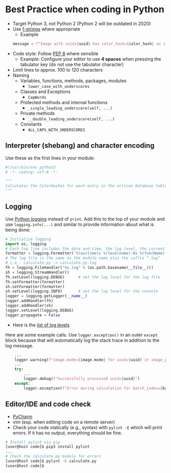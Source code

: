 # Best Practice when coding in Python

* Target Python 3, not Python 2 (Python 2 will be outdated in 2020)
* Use [f-strings](https://www.python.org/dev/peps/pep-0498/) where appropriate
  * Example 
  ```python
  message = f"Image with uuid={uuid} has color_hash={color_hash} as computed by calculator={str(calculatorInstance)}"
  ```
* Code style: Follow [PEP 8](https://www.python.org/dev/peps/pep-0008/) where sensible
  * Example: Configure your editor to use **4 spaces** when pressing the tabulator key (do not use the tabulator character)
* Limit lines to approx. 100 to 120 characters
* Naming
  * Variables, functions, methods, packages, modules
    * `lower_case_with_underscores`
  * Classes and Exceptions
    * `CapWords`
  * Protected methods and internal functions
    * `_single_leading_underscore(self, ...)`
  * Private methods
    * `__double_leading_underscore(self, ...)`
  * Constants
    * `ALL_CAPS_WITH_UNDERSCORES`


## Interpreter (shebang) and character encoding

Use these as the first lines in your module:
```python
#!/usr/bin/env python3
# -*- coding: utf-8 -*-

"""
Calculates the ColorHashes for each entry in the urlscan database table.
"""
```

## Logging

Use [Python logging](https://docs.python.org/3/library/logging.html) instead of `print`. Add this to the top of your module and use `logging.info(...)` and similar to provide information about what is being done:
```python
# Initialize logging
import os, logging
# Each log line includes the date and time, the log level, the current function and the message
formatter = logging.Formatter('%(asctime)s %(levelname)-8s %(funcName)-30s %(message)s')
# The log file is the same as the module name plus the suffix ".log"
# i.e.: calculate.py -> calculate.py.log
fh = logging.FileHandler("%s.log" % (os.path.basename(__file__)))
sh = logging.StreamHandler()
fh.setLevel(logging.DEBUG)      # set the log level for the log file
fh.setFormatter(formatter)
sh.setFormatter(formatter)
sh.setLevel(logging.INFO)       # set the log level for the console
logger = logging.getLogger(__name__)
logger.addHandler(fh)
logger.addHandler(sh)
logger.setLevel(logging.DEBUG)
logger.propagate = False
```

* Here is the [list of log levels](https://docs.python.org/3/howto/logging.html#logging-levels)

Here are some example calls. Use `logger.exception()` in an outer `except` block because that will automatically log the stack trace in addition to the log message.
```python
    ...
    logger.warning(f"image.mode={image.mode} for uuid={uuid} in image_path={image_path} is not in (RGB, RGBA)")
    ...
    try:
        ...
        logger.debug(f"Successfully processed uuid={uuid}")
    except:
        logger.exception(f"Error during calculation for batch_index={batch_index} uuid={uuid}")
```

## Editor/IDE and code check

* [PyCharm](https://www.jetbrains.com/pycharm/)
* vim (esp. when editing code on a remote server)
* Check your code statically (e.g., syntax) with `pylint -E` which will print errors. If it has no output, everything should be fine.
```bash
# Install pylint via pip
[user@host code]$ pip3 install pylint
...
# Check the calculate.py module for errors
[user@host code]$ pylint -E calculate.py
[user@host code]$
```

